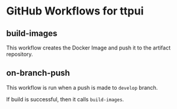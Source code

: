# GitHub Workflows for ttpui

## build-images

This workflow creates the Docker Image and push it to the artifact repository.

## on-branch-push

This workflow is run when a push is made to `develop` branch.

If build is successful, then it calls `build-images`.
